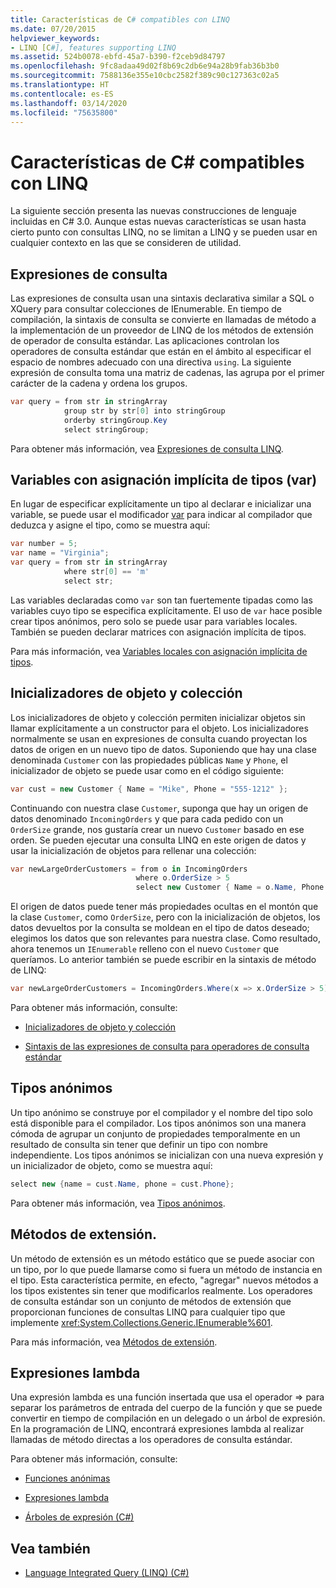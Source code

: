 ```yaml
---
title: Características de C# compatibles con LINQ
ms.date: 07/20/2015
helpviewer_keywords:
- LINQ [C#], features supporting LINQ
ms.assetid: 524b0078-ebfd-45a7-b390-f2ceb9d84797
ms.openlocfilehash: 9fc8adaa49d02f8b69c2db6e94a28b9fab36b3b0
ms.sourcegitcommit: 7588136e355e10cbc2582f389c90c127363c02a5
ms.translationtype: HT
ms.contentlocale: es-ES
ms.lasthandoff: 03/14/2020
ms.locfileid: "75635800"
---
```

# <a name="c-features-that-support-linq"></a>Características de C# compatibles con LINQ

La siguiente sección presenta las nuevas construcciones de lenguaje incluidas en C# 3.0. Aunque estas nuevas características se usan hasta cierto punto con consultas LINQ, no se limitan a LINQ y se pueden usar en cualquier contexto en las que se consideren de utilidad.

## <a name="query-expressions"></a>Expresiones de consulta

Las expresiones de consulta usan una sintaxis declarativa similar a SQL o XQuery para consultar colecciones de IEnumerable. En tiempo de compilación, la sintaxis de consulta se convierte en llamadas de método a la implementación de un proveedor de LINQ de los métodos de extensión de operador de consulta estándar. Las aplicaciones controlan los operadores de consulta estándar que están en el ámbito al especificar el espacio de nombres adecuado con una directiva `using`. La siguiente expresión de consulta toma una matriz de cadenas, las agrupa por el primer carácter de la cadena y ordena los grupos.

```csharp
var query = from str in stringArray
            group str by str[0] into stringGroup
            orderby stringGroup.Key
            select stringGroup;
```

Para obtener más información, vea [Expresiones de consulta LINQ](../../../linq/index.md).

## <a name="implicitly-typed-variables-var"></a>Variables con asignación implícita de tipos (var)

En lugar de especificar explícitamente un tipo al declarar e inicializar una variable, se puede usar el modificador [var](../../../language-reference/keywords/var.md) para indicar al compilador que deduzca y asigne el tipo, como se muestra aquí:

```csharp
var number = 5;
var name = "Virginia";
var query = from str in stringArray
            where str[0] == 'm'
            select str;
```

Las variables declaradas como `var` son tan fuertemente tipadas como las variables cuyo tipo se especifica explícitamente. El uso de `var` hace posible crear tipos anónimos, pero solo se puede usar para variables locales. También se pueden declarar matrices con asignación implícita de tipos.

Para más información, vea [Variables locales con asignación implícita de tipos](../../classes-and-structs/implicitly-typed-local-variables.md).

## <a name="object-and-collection-initializers"></a>Inicializadores de objeto y colección

Los inicializadores de objeto y colección permiten inicializar objetos sin llamar explícitamente a un constructor para el objeto. Los inicializadores normalmente se usan en expresiones de consulta cuando proyectan los datos de origen en un nuevo tipo de datos. Suponiendo que hay una clase denominada `Customer` con las propiedades públicas `Name` y `Phone`, el inicializador de objeto se puede usar como en el código siguiente:

```csharp
var cust = new Customer { Name = "Mike", Phone = "555-1212" };
```

Continuando con nuestra clase `Customer`, suponga que hay un origen de datos denominado `IncomingOrders` y que para cada pedido con un `OrderSize` grande, nos gustaría crear un nuevo `Customer` basado en ese orden. Se pueden ejecutar una consulta LINQ en este origen de datos y usar la inicialización de objetos para rellenar una colección:

```csharp
var newLargeOrderCustomers = from o in IncomingOrders
                            where o.OrderSize > 5
                            select new Customer { Name = o.Name, Phone = o.Phone };
```

El origen de datos puede tener más propiedades ocultas en el montón que la clase `Customer`, como `OrderSize`, pero con la inicialización de objetos, los datos devueltos por la consulta se moldean en el tipo de datos deseado; elegimos los datos que son relevantes para nuestra clase. Como resultado, ahora tenemos un `IEnumerable` relleno con el nuevo `Customer` que queríamos. Lo anterior también se puede escribir en la sintaxis de método de LINQ:

```csharp
var newLargeOrderCustomers = IncomingOrders.Where(x => x.OrderSize > 5).Select(y => new Customer { Name = y.Name, Phone = y.Phone });
```

Para obtener más información, consulte:

- [Inicializadores de objeto y colección](../../classes-and-structs/object-and-collection-initializers.md)

- [Sintaxis de las expresiones de consulta para operadores de consulta estándar](./query-expression-syntax-for-standard-query-operators.md)

## <a name="anonymous-types"></a>Tipos anónimos

Un tipo anónimo se construye por el compilador y el nombre del tipo solo está disponible para el compilador. Los tipos anónimos son una manera cómoda de agrupar un conjunto de propiedades temporalmente en un resultado de consulta sin tener que definir un tipo con nombre independiente. Los tipos anónimos se inicializan con una nueva expresión y un inicializador de objeto, como se muestra aquí:

```csharp
select new {name = cust.Name, phone = cust.Phone};
```

Para obtener más información, vea [Tipos anónimos](../../classes-and-structs/anonymous-types.md).

## <a name="extension-methods"></a>Métodos de extensión.

Un método de extensión es un método estático que se puede asociar con un tipo, por lo que puede llamarse como si fuera un método de instancia en el tipo. Esta característica permite, en efecto, "agregar" nuevos métodos a los tipos existentes sin tener que modificarlos realmente. Los operadores de consulta estándar son un conjunto de métodos de extensión que proporcionan funciones de consultas LINQ para cualquier tipo que implemente <xref:System.Collections.Generic.IEnumerable%601>.

Para más información, vea [Métodos de extensión](../../classes-and-structs/extension-methods.md).

## <a name="lambda-expressions"></a>Expresiones lambda

Una expresión lambda es una función insertada que usa el operador => para separar los parámetros de entrada del cuerpo de la función y que se puede convertir en tiempo de compilación en un delegado o un árbol de expresión. En la programación de LINQ, encontrará expresiones lambda al realizar llamadas de método directas a los operadores de consulta estándar.

Para obtener más información, consulte:

- [Funciones anónimas](../../statements-expressions-operators/anonymous-functions.md)

- [Expresiones lambda](../../statements-expressions-operators/lambda-expressions.md)

- [Árboles de expresión (C#)](../expression-trees/index.md)

## <a name="see-also"></a>Vea también

- [Language Integrated Query (LINQ) (C#)](./index.md)

